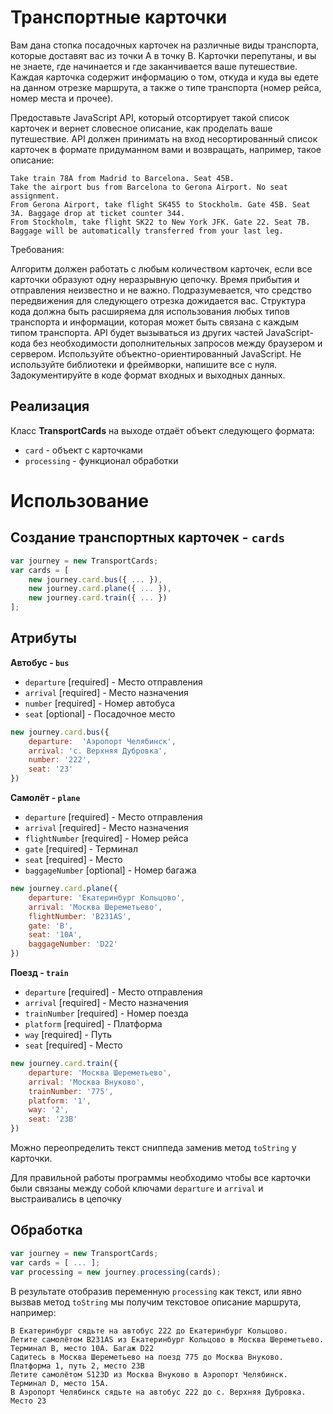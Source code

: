 # Транспортные карточки

Вам дана стопка посадочных карточек на различные виды транспорта, которые доставят вас из точки A в точку B. Карточки перепутаны, и вы не знаете, где начинается и где заканчивается ваше путешествие. Каждая карточка содержит информацию о том, откуда и куда вы едете на данном отрезке маршрута, а также о типе транспорта (номер рейса, номер места и прочее).

Предоставьте JavaScript API, который отсортирует такой список карточек и вернет словесное описание, как проделать ваше путешествие. API должен принимать на вход несортированный список карточек в формате придуманном вами и возвращать, например, такое описание:

```text
Take train 78A from Madrid to Barcelona. Seat 45B.
Take the airport bus from Barcelona to Gerona Airport. No seat assignment.
From Gerona Airport, take flight SK455 to Stockholm. Gate 45B. Seat 3A. Baggage drop at ticket counter 344.
From Stockholm, take flight SK22 to New York JFK. Gate 22. Seat 7B. Baggage will be automatically transferred from your last leg.
```
Требования:

Алгоритм должен работать с любым количеством карточек, если все карточки образуют одну неразрывную цепочку.
Время прибытия и отправления неизвестно и не важно. Подразумевается, что средство передвижения для следующего отрезка дожидается вас.
Структура кода должна быть расширяема для использования любых типов транспорта и информации, которая может быть связана с каждым типом транспорта.
API будет вызываться из других частей JavaScript-кода без необходимости дополнительных запросов между браузером и сервером.
Используйте объектно-ориентированный JavaScript.
Не используйте библиотеки и фреймворки, напишите все с нуля.
Задокументируйте в коде формат входных и выходных данных.

## Реализация

Класс **TransportCards** на выходе отдаёт объект следующего формата:
* `card` - объект с карточками
* `processing` - функционал обработки

# Использование

## Создание транспортных карточек - `cards`

```javascript
var journey = new TransportCards;
var cards = [
	new journey.card.bus({ ... }),
	new journey.card.plane({ ... }),
	new journey.card.train({ ... })
];
```

## Атрибуты

**Автобус - `bus`**
* `departure` [required] - Место отправления
* `arrival` [required] - Место назначения
* `number` [required] - Номер автобуса
* `seat` [optional] - Посадочное место

```javascript
new journey.card.bus({
	departure: 	'Аэропорт Челябинск',
	arrival: 'с. Верхняя Дубровка',
	number: '222',
	seat: '23'
})
```

**Самолёт - `plane`**
* `departure` [required] - Место отправления
* `arrival` [required] - Место назначения
* `flightNumber` [required] - Номер рейса
* `gate` [required] - Терминал
* `seat` [required] - Место
* `baggageNumber` [optional] - Номер багажа

```javascript
new journey.card.plane({
	departure: 'Екатеринбург Кольцово',
	arrival: 'Москва Шереметьево',
	flightNumber: 'B231AS',
	gate: 'B',
	seat: '10A',
	baggageNumber: 'D22'
})
```

**Поезд - `train`**
* `departure` [required] - Место отправления
* `arrival` [required] - Место назначения
* `trainNumber` [required] - Номер поезда
* `platform` [required] - Платформа
* `way` [required] - Путь
* `seat` [required] - Место

```javascript
new journey.card.train({
	departure: 'Москва Шереметьево',
	arrival: 'Москва Внуково',
	trainNumber: '775',
	platform: '1',
	way: '2',
	seat: '23B'
})
```

Можно переопределить текст сниппеда заменив метод `toString` у карточки.

Для правильной работы программы необходимо чтобы все карточки были связаны между собой ключами `departure` и `arrival` и выстраивались в цепочку

## Обработка

```javascript
var journey = new TransportCards;
var cards = [ ... ];
var processing = new journey.processing(cards);
```

В результате отобразив переменную `processing` как текст, или явно вызвав метод `toString` мы получим текстовое описание маршрута, например:

```text
В Екатеринбург сядьте на автобус 222 до Екатеринбург Кольцово.
Летите самолётом B231AS из Екатеринбург Кольцово в Москва Шереметьево. Терминал B, место 10A. Багаж D22
Садитесь в Москва Шереметьево на поезд 775 до Москва Внуково. Платформа 1, путь 2, место 23B
Летите самолётом S123D из Москва Внуково в Аэропорт Челябинск. Терминал D, место 15A.
В Аэропорт Челябинск сядьте на автобус 222 до с. Верхняя Дубровка. Место 23
```

